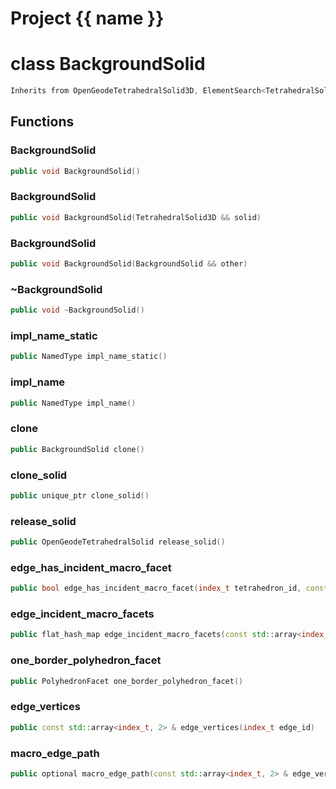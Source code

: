 <script setup>
import {useRoute} from 'vitepress'
const {path} = useRoute()
const tokens = path.split('/')
const words = tokens[2].split('-');
for (let i = 0; i < words.length; i++) {
    words[i] = words[i].charAt(0).toUpperCase() + words[i].slice(1);
    words[i] = words[i].replace('geode', 'Geode')
}
const name = words.join('-');
</script>
# Project {{ name }}

# class BackgroundSolid


```cpp
Inherits from OpenGeodeTetrahedralSolid3D, ElementSearch<TetrahedralSolid3D>, MacroInfo3D
```



## Functions

### BackgroundSolid

```cpp
public void BackgroundSolid()
```


### BackgroundSolid

```cpp
public void BackgroundSolid(TetrahedralSolid3D && solid)
```


### BackgroundSolid

```cpp
public void BackgroundSolid(BackgroundSolid && other)
```


### ~BackgroundSolid

```cpp
public void ~BackgroundSolid()
```


### impl_name_static

```cpp
public NamedType impl_name_static()
```


### impl_name

```cpp
public NamedType impl_name()
```


### clone

```cpp
public BackgroundSolid clone()
```


### clone_solid

```cpp
public unique_ptr clone_solid()
```


### release_solid

```cpp
public OpenGeodeTetrahedralSolid release_solid()
```


### edge_has_incident_macro_facet

```cpp
public bool edge_has_incident_macro_facet(index_t tetrahedron_id, const std::array<index_t, 2> & edge_vertices)
```


### edge_incident_macro_facets

```cpp
public flat_hash_map edge_incident_macro_facets(const std::array<index_t, 2> & edge_vertices)
```


### one_border_polyhedron_facet

```cpp
public PolyhedronFacet one_border_polyhedron_facet()
```


### edge_vertices

```cpp
public const std::array<index_t, 2> & edge_vertices(index_t edge_id)
```


### macro_edge_path

```cpp
public optional macro_edge_path(const std::array<index_t, 2> & edge_vertices, const MeshEdge & macro_edge)
```




